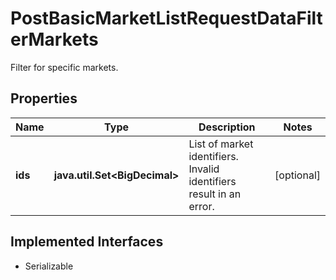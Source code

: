 

# PostBasicMarketListRequestDataFilterMarkets

Filter for specific markets.

## Properties

Name | Type | Description | Notes
------------ | ------------- | ------------- | -------------
**ids** | **java.util.Set&lt;BigDecimal&gt;** | List of market identifiers. Invalid identifiers result in an error. |  [optional]


## Implemented Interfaces

* Serializable


